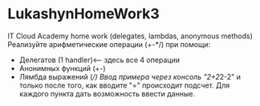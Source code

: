 # LukashynHomeWork3
IT Cloud Academy home work (delegates, lambdas, anonymous methods)
Реализуйте арифметические операции (+-*/) при помощи:
- Делегатов (1 handler)<-- здесь все 4 операции
- Анонимных функций (+-)
- Лямбда выражений (*/)
Ввод примера через консоль "2+2*2-2" и только после того, как вводите "=" происходит подсчет.
Для каждого пункта дать возможность ввести данные.
